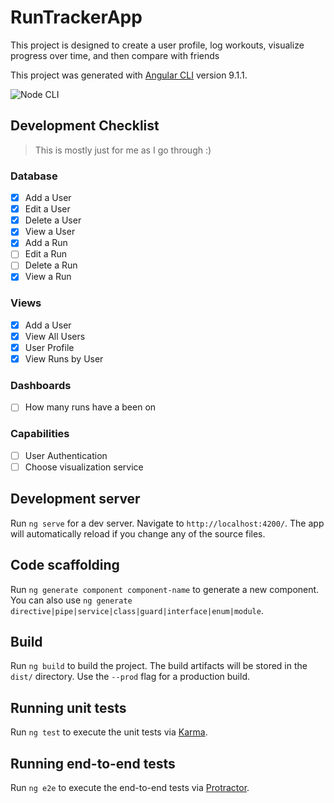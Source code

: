 # RunTrackerApp

This project is designed to create a user profile, log workouts, visualize progress over time, and then compare with friends

This project was generated with [Angular CLI](https://github.com/angular/angular-cli) version 9.1.1.

![Node CLI](https://github.com/jgarabedian/RunTracker/workflows/Node.js%20CI/badge.svg)

## Development Checklist

> This is mostly just for me as I go through :)

### Database

- [x] Add a User
- [x] Edit a User
- [x] Delete a User
- [x] View a User
- [x] Add a Run
- [ ] Edit a Run
- [ ] Delete a Run
- [x] View a Run

### Views
- [x] Add a User
- [x] View All Users
- [x] User Profile 
- [x] View Runs by User

### Dashboards
- [ ] How many runs have a been on

### Capabilities
- [ ] User Authentication
- [ ] Choose visualization service

## Development server

Run `ng serve` for a dev server. Navigate to `http://localhost:4200/`. The app will automatically reload if you change any of the source files.

## Code scaffolding

Run `ng generate component component-name` to generate a new component. You can also use `ng generate directive|pipe|service|class|guard|interface|enum|module`.

## Build

Run `ng build` to build the project. The build artifacts will be stored in the `dist/` directory. Use the `--prod` flag for a production build.

## Running unit tests

Run `ng test` to execute the unit tests via [Karma](https://karma-runner.github.io).

## Running end-to-end tests

Run `ng e2e` to execute the end-to-end tests via [Protractor](http://www.protractortest.org/).



